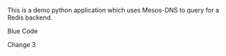 This is a demo python  application which uses Mesos-DNS to query for a Redis backend.

Blue Code 

Change 3
